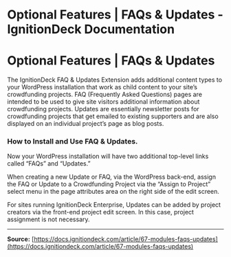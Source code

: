 # Optional Features | FAQs & Updates - IgnitionDeck Documentation

# Optional Features | FAQs & Updates

[](javascript:window.print())
The IgnitionDeck FAQ & Updates Extension adds additional content types to your WordPress installation that work as child content to your site’s crowdfunding projects. FAQ (Frequently Asked Questions) pages are intended to be used to give site visitors additional information about crowdfunding projects. Updates are essentially newsletter posts for crowdfunding projects that get emailed to existing supporters and are also displayed on an individual project’s page as blog posts.

### How to Install and Use FAQ & Updates.

Now your WordPress installation will have two additional top-level links called “FAQs” and “Updates.”

When creating a new Update or FAQ, via the WordPress back-end, assign the FAQ or Update to a Crowdfunding Project via the “Assign to Project” select menu in the page attributes area on the right side of the edit screen.

For sites running IgnitionDeck Enterprise, Updates can be added by project creators via the front-end project edit screen. In this case, project assignment is not necessary.



---
**Source:** [https://docs.ignitiondeck.com/article/67-modules-faqs-updates](https://docs.ignitiondeck.com/article/67-modules-faqs-updates)
